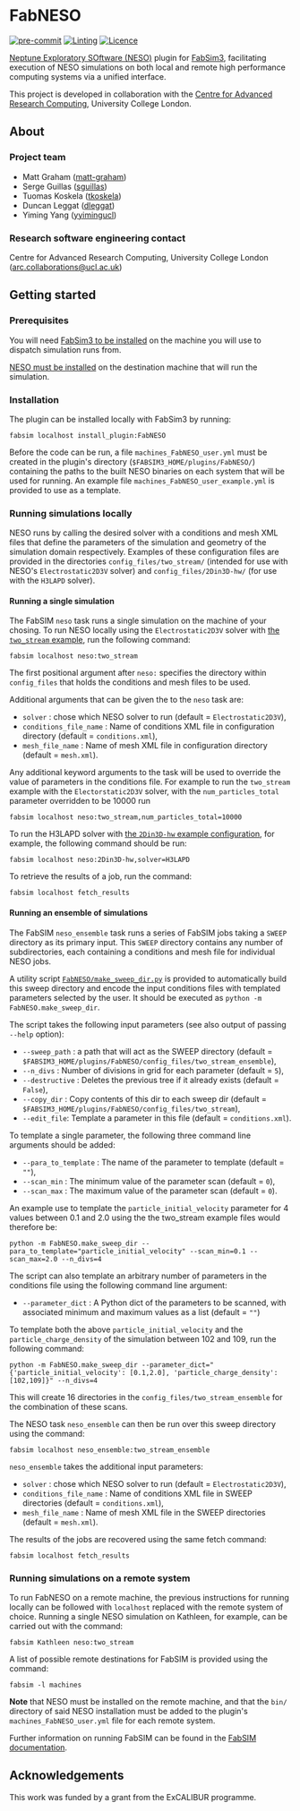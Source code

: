 # FabNESO

[![pre-commit](https://img.shields.io/badge/pre--commit-enabled-brightgreen?logo=pre-commit&logoColor=white)](https://github.com/pre-commit/pre-commit)
[![Linting](https://github.com/UCL/fabneso/actions/workflows/linting.yml/badge.svg)](https://github.com/UCL/fabneso/actions/workflows/linting.yml)
[![Licence](https://img.shields.io/badge/License-BSD_3--Clause-blue.svg)](./LICENCE)

[Neptune Exploratory SOftware (NESO)](https://github.com/ExCALIBUR-NEPTUNE/NESO) plugin
for [FabSim3](https://github.com/djgroen/FabSim3), facilitating execution of NESO
simulations on both local and remote high performance computing systems via a unified
interface.

This project is developed in collaboration with the
[Centre for Advanced Research Computing](https://ucl.ac.uk/arc), University College London.

## About

### Project team

- Matt Graham ([matt-graham](https://github.com/matt-graham))
- Serge Guillas ([sguillas](https://github.com/sguillas))
- Tuomas Koskela ([tkoskela](https://github.com/tkoskela))
- Duncan Leggat ([dleggat](https://github.com/dleggat))
- Yiming Yang ([yyimingucl](https://github.com/yyimingucl))

### Research software engineering contact

Centre for Advanced Research Computing, University College London ([arc.collaborations@ucl.ac.uk](mailto:arc.collaborations.@ucl.ac.uk))

## Getting started

### Prerequisites

You will need [FabSim3 to be installed](https://fabsim3.readthedocs.io/en/latest/installation/) on the machine you will use to dispatch simulation runs from.

[NESO must be installed](https://github.com/ExCALIBUR-NEPTUNE/NESO#building-with-spack) on the destination machine that will run the simulation.

### Installation

The plugin can be installed locally with FabSim3 by running:

```
fabsim localhost install_plugin:FabNESO
```

Before the code can be run, a file `machines_FabNESO_user.yml` must be created in the plugin's directory (`$FABSIM3_HOME/plugins/FabNESO/`) containing the paths to the built NESO binaries on each system that will be used for running.
An example file `machines_FabNESO_user_example.yml` is provided to use as a template.

### Running simulations locally

NESO runs by calling the desired solver with a conditions and mesh XML files that define the parameters of the simulation and geometry of the simulation domain respectively.
Examples of these configuration files are provided in the directories `config_files/two_stream/` (intended for use with NESO's `Electrostatic2D3V` solver) and `config_files/2Din3D-hw/` (for use with the `H3LAPD` solver).

#### Running a single simulation

The FabSIM `neso` task runs a single simulation on the machine of your chosing.
To run NESO locally using the `Electrostatic2D3V` solver with [the `two_stream` example](https://github.com/ExCALIBUR-NEPTUNE/NESO/tree/main/examples/Electrostatic2D3V/two_stream), run the following command:

```
fabsim localhost neso:two_stream
```

The first positional argument after `neso:` specifies the directory within `config_files` that holds the conditions and mesh files to be used.

Additional arguments that can be given the to the `neso` task are:

- `solver` : chose which NESO solver to run (default = `Electrostatic2D3V`),
- `conditions_file_name` : Name of conditions XML file in configuration directory (default = `conditions.xml`),
- `mesh_file_name` : Name of mesh XML file in configuration directory (default = `mesh.xml`).

Any additional keyword arguments to the task will be used to override the value of parameters in the conditions file. For example to run the `two_stream` example with the `Electorstatic2D3V` solver, with the `num_particles_total` parameter overridden to be 10000 run

```
fabsim localhost neso:two_stream,num_particles_total=10000
```

To run the H3LAPD solver with [the `2Din3D-hw` example configuration](https://github.com/ExCALIBUR-NEPTUNE/NESO/tree/main/examples/H3LAPD/2Din3D-hw), for example, the following command should be run:

```
fabsim localhost neso:2Din3D-hw,solver=H3LAPD
```

To retrieve the results of a job, run the command:

```
fabsim localhost fetch_results
```

#### Running an ensemble of simulations

The FabSIM `neso_ensemble` task runs a series of FabSIM jobs taking a `SWEEP` directory as its primary input.
This `SWEEP` directory contains any number of subdirectories, each containing a conditions and mesh file for individual NESO jobs.

A utility script [`FabNESO/make_sweep_dir.py`](https://github.com/UCL/FabNESO/blob/main/FabNESO/make_sweep_dir.py) is provided to automatically build this sweep directory and encode the input conditions files with templated parameters selected by the user. It should be executed as `python -m FabNESO.make_sweep_dir`.

The script takes the following input parameters (see also output of passing `--help` option):

- `--sweep_path` : a path that will act as the SWEEP directory (default = `$FABSIM3_HOME/plugins/FabNESO/config_files/two_stream_ensemble`),
- `--n_divs` : Number of divisions in grid for each parameter (default = `5`),
- `--destructive` : Deletes the previous tree if it already exists (default = `False`),
- `--copy_dir` : Copy contents of this dir to each sweep dir (default = `$FABSIM3_HOME/plugins/FabNESO/config_files/two_stream`),
- `--edit_file`: Template a parameter in this file (default = `conditions.xml`).

To template a single parameter, the following three command line arguments should be added:

- `--para_to_template` : The name of the parameter to template (default = `""`),
- `--scan_min` : The minimum value of the parameter scan (default = `0`),
- `--scan_max` : The maximum value of the parameter scan (default = `0`).

An example use to template the `particle_initial_velocity` parameter for 4 values between 0.1 and 2.0 using the the two_stream example files would therefore be:

```
python -m FabNESO.make_sweep_dir --para_to_template="particle_initial_velocity" --scan_min=0.1 --scan_max=2.0 --n_divs=4
```

The script can also template an arbitrary number of parameters in the conditions file using the following command line argument:

- `--parameter_dict` : A Python dict of the parameters to be scanned, with associated minimum and maximum values as a list (default = `""`)

To template both the above `particle_initial_velocity` and the `particle_charge_density` of the simulation between 102 and 109, run the following command:

```
python -m FabNESO.make_sweep_dir --parameter_dict="{'particle_initial_velocity': [0.1,2.0], 'particle_charge_density': [102,109]}" --n_divs=4
```

This will create 16 directories in the `config_files/two_stream_ensemble` for the combination of these scans.

The NESO task `neso_ensemble` can then be run over this sweep directory using the command:

```
fabsim localhost neso_ensemble:two_stream_ensemble
```

`neso_ensemble` takes the additional input parameters:

- `solver` : chose which NESO solver to run (default = `Electrostatic2D3V`),
- `conditions_file_name` : Name of conditions XML file in SWEEP directories (default = `conditions.xml`),
- `mesh_file_name` : Name of mesh XML file in the SWEEP directories (default = `mesh.xml`).

The results of the jobs are recovered using the same fetch command:

```
fabsim localhost fetch_results
```

### Running simulations on a remote system

To run FabNESO on a remote machine, the previous instructions for running locally can be followed with `localhost` replaced with the remote system of choice.
Running a single NESO simulation on Kathleen, for example, can be carried out with the command:

```
fabsim Kathleen neso:two_stream
```

A list of possible remote destinations for FabSIM is provided using the command:

```
fabsim -l machines
```

**Note** that NESO must be installed on the remote machine, and that the `bin/` directory of said NESO installation must be added to the plugin's `machines_FabNESO_user.yml` file for each remote system.

Further information on running FabSIM can be found in the [FabSIM documentation](https://fabsim3.readthedocs.io/en/latest/).

## Acknowledgements

This work was funded by a grant from the ExCALIBUR programme.
